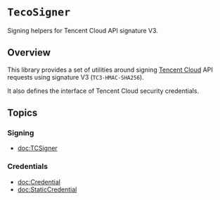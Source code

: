 #  ``TecoSigner``

Signing helpers for Tencent Cloud API signature V3.

## Overview

This library provides a set of utilities around signing [Tencent Cloud](https://www.tencentcloud.com) API requests using signature V3 (`TC3-HMAC-SHA256`).

It also defines the interface of Tencent Cloud security credentials.

## Topics

### Signing

- <doc:TCSigner>

### Credentials

- <doc:Credential>
- <doc:StaticCredential>
